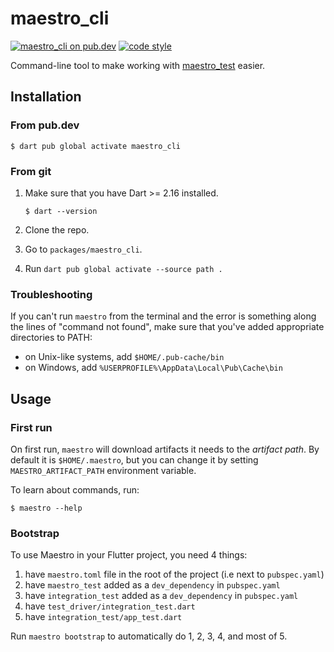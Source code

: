 # maestro_cli

[![maestro_cli on pub.dev][pub_badge]][pub_link] [![code
style][pub_badge_style]][pub_badge_link]

Command-line tool to make working with [maestro_test][pub_link_test] easier.

## Installation

### From pub.dev

```
$ dart pub global activate maestro_cli
```

### From git

1. Make sure that you have Dart >= 2.16 installed.

   ```
   $ dart --version
   ```

2. Clone the repo.
3. Go to `packages/maestro_cli`.
4. Run `dart pub global activate --source path .`

### Troubleshooting

If you can't run `maestro` from the terminal and the error is something along
the lines of "command not found", make sure that you've added appropriate
directories to PATH:

- on Unix-like systems, add `$HOME/.pub-cache/bin`
- on Windows, add `%USERPROFILE%\AppData\Local\Pub\Cache\bin`

## Usage

### First run

On first run, `maestro` will download artifacts it needs to the _artifact path_.
By default it is `$HOME/.maestro`, but you can change it by setting
`MAESTRO_ARTIFACT_PATH` environment variable.

To learn about commands, run:

```
$ maestro --help

```

### Bootstrap

To use Maestro in your Flutter project, you need 4 things:

1. have `maestro.toml` file in the root of the project (i.e next to
   `pubspec.yaml`)
2. have `maestro_test` added as a `dev_dependency` in `pubspec.yaml`
3. have `integration_test` added as a `dev_dependency` in `pubspec.yaml`
4. have `test_driver/integration_test.dart`
5. have `integration_test/app_test.dart`

Run `maestro bootstrap` to automatically do 1, 2, 3, 4, and most of 5.

[pub_badge]: https://img.shields.io/pub/v/maestro_cli.svg
[pub_link]: https://pub.dartlang.org/packages/maestro_cli
[pub_link_test]: https://pub.dartlang.org/packages/maestro_test
[pub_badge]: https://img.shields.io/pub/v/maestro_cli.svg
[pub_link]: https://pub.dartlang.org/packages/maestro_cli
[pub_badge_style]: https://img.shields.io/badge/style-leancode__lint-black
[pub_badge_link]: https://pub.dartlang.org/packages/leancode_lint
